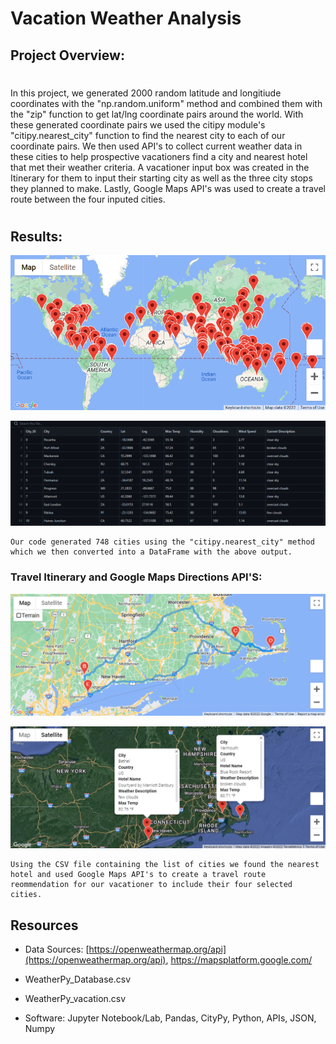 # Vacation Weather Analysis

## Project Overview:
#

In this project, we generated 2000 random latitude and longitiude coordinates with the "np.random.uniform" method and combined them with the "zip" function to get lat/lng coordinate pairs around the world. With these generated coordinate pairs we used the citipy module's "citipy.nearest_city" function to find the nearest city to each of our coordinate pairs. We then used API's to collect current weather data in these cities to help prospective vacationers find a city and nearest hotel that met their weather criteria. A vacationer input box was created in the Itinerary for them to input their starting city as well as the three city stops they planned to make. Lastly, Google Maps API's was used to create a travel route between the four inputed cities.
#

## Results:

![WeatherPy_vacation_map](https://github.com/Brotherscodes/World_Weather_Analysis/blob/661f112b6a4acbc0331b24a5a7a9f92a0c8d774d/Images/Deliverable%202%20Map.png)

![csv_output_weatherpy_vacation](https://github.com/Brotherscodes/World_Weather_Analysis/blob/f600358d3175d4911bf2dc9ae132471d7cb5db06/Images/WeatherPy_Vacation.csv%20screenshot.png)


    Our code generated 748 cities using the "citipy.nearest_city" method which we then converted into a DataFrame with the above output. 

### Travel Itinerary and Google Maps Directions API'S:

![png_output_weatherpy_travel_map](https://github.com/Brotherscodes/World_Weather_Analysis/blob/f600358d3175d4911bf2dc9ae132471d7cb5db06/Images/WeatherPy_travel_map.png)

![png_output_travel_map_markers](https://github.com/Brotherscodes/World_Weather_Analysis/blob/f600358d3175d4911bf2dc9ae132471d7cb5db06/Images/WeatherPy_travel_map_markers.png)

    Using the CSV file containing the list of cities we found the nearest hotel and used Google Maps API's to create a travel route reommendation for our vacationer to include their four selected cities.

## Resources
- Data Sources: [https://openweathermap.org/api](https://openweathermap.org/api), 
https://mapsplatform.google.com/

- WeatherPy_Database.csv
- WeatherPy_vacation.csv
- Software: Jupyter Notebook/Lab, Pandas, CityPy, Python, APIs, JSON, Numpy